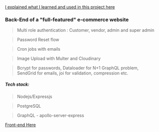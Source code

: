[I explained what I learned and used in this project here](https://segun.tech/tadlace)

### Back-End of a "full-featured" e-commerce website

> Multi role authentication : Customer, vendor, admin and super admin

> Password Reset flow

> Cron jobs with emails

> Image Upload with Multer and Cloudinary

> Bcrypt for passwords, Dataloader for N+1 GraphQL problem, SendGrid for emails, joi for validation, compression etc.

##### Tech stack:

> Nodejs/Expressjs

> PostgreSQL

> GraphQL - apollo-server-express

[Front-end Here](https://github.com/Segun98/skincare)
